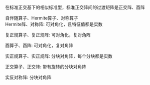 在标准正交基下的相似标准型，标准正交阵间的过渡矩阵是正交阵、酉阵  
  
自伴随算子、Hermite算子、对称算子  
Hermite阵、对称阵: 可对角化，且特征值都是实数  
  
复正规算子、复正规阵: 可对角化，复对角阵  
  
酉算子、酉阵: 可对角化，复对角阵  
  
实正规算子、实正规阵: 分块对角阵，每个分块都是实数  
  
正交算子、正交阵: 带有旋转的分块对角阵  
  
实反对称阵: 分块对角阵  
